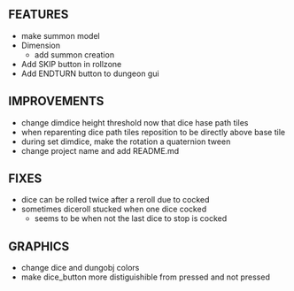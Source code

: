 ## FEATURES
- make summon model
- Dimension
    - add summon creation
- Add SKIP button in rollzone
- Add ENDTURN button to dungeon gui

## IMPROVEMENTS
- change dimdice height threshold now that dice hase path tiles
- when reparenting dice path tiles reposition to be directly above base tile
- during set dimdice, make the rotation a quaternion tween
- change project name and add README.md

## FIXES
- dice can be rolled twice after a reroll due to cocked
- sometimes diceroll stucked when one dice cocked
    - seems to be when not the last dice to stop is cocked

## GRAPHICS
- change dice and dungobj colors
- make dice_button more distiguishible from pressed and not pressed
